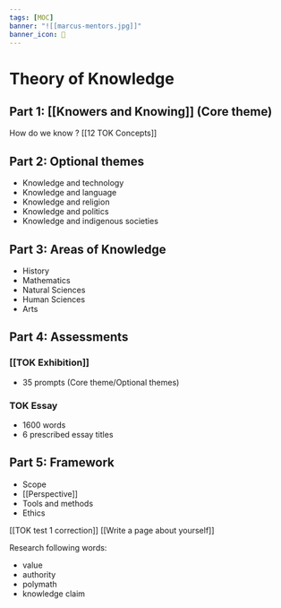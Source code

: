 ```yaml
---
tags: [MOC] 
banner: "![[marcus-mentors.jpg]]"
banner_icon: 📖
---
```

# Theory of Knowledge
## Part 1: [[Knowers and Knowing]] (Core theme)
How do we know ?
[[12 TOK Concepts]]
## Part 2: Optional themes
- Knowledge and technology
- Knowledge and language
- Knowledge and religion
- Knowledge and politics
- Knowledge and indigenous societies
## Part 3: Areas of Knowledge
- History
- Mathematics
- Natural Sciences
- Human Sciences
- Arts
## Part 4: Assessments
### [[TOK Exhibition]]
- 35 prompts (Core theme/Optional themes)
### TOK Essay
- 1600 words
- 6 prescribed essay titles
## Part 5: Framework
- Scope
- [[Perspective]]
- Tools and methods
- Ethics

[[TOK test 1 correction]]
[[Write a page about yourself]]

Research following words:
- value
- authority
- polymath
- knowledge claim 